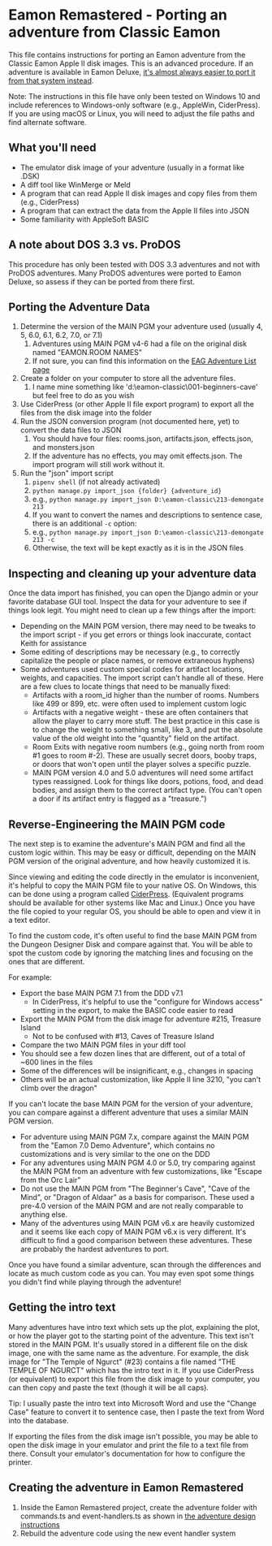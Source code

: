 # Eamon Remastered - Porting an adventure from Classic Eamon

This file contains instructions for porting an Eamon adventure from the Classic Eamon Apple II disk images. This is an advanced procedure. If an adventure is available in Eamon Deluxe, [it's almost always easier to port it from that system instead](PORTING-EDX-ADVENTURES.md).

Note: The instructions in this file have only been tested on Windows 10 and include references to Windows-only software (e.g., AppleWin, CiderPress). If you are using macOS or Linux, you will need to adjust the file paths and find alternate software.

## What you'll need

* The emulator disk image of your adventure (usually in a format like .DSK)
* A diff tool like WinMerge or Meld
* A program that can read Apple II disk images and copy files from them (e.g., CiderPress)
* A program that can extract the data from the Apple II files into JSON
* Some familiarity with AppleSoft BASIC

## A note about DOS 3.3 vs. ProDOS

This procedure has only been tested with DOS 3.3 adventures and not with ProDOS adventures. Many ProDOS adventures were ported to Eamon Deluxe, so assess if they can be ported from there first.

## Porting the Adventure Data

1. Determine the version of the MAIN PGM your adventure used (usually 4, 5, 6.0, 6.1, 6.2, 7.0, or 7.1)
    1. Adventures using MAIN PGM v4-6 had a file on the original disk named "EAMON.ROOM NAMES"
    1. If not sure, you can find this information on the [EAG Adventure List page](http://www.eamonag.org/lists/list-master.htm)
1. Create a folder on your computer to store all the adventure files.
    1. I name mine something like 'd:\eamon-classic\001-beginners-cave' but feel free to do as you wish
1. Use CiderPress (or other Apple II file export program) to export all the files from the disk image into the folder
1. Run the JSON conversion program (not documented here, yet) to convert the data files to JSON
    1. You should have four files: rooms.json, artifacts.json, effects.json, and monsters.json
    1. If the adventure has no effects, you may omit effects.json. The import program will still work without it.
1. Run the "json" import script
    1. `pipenv shell` (if not already activated)
    1. `python manage.py import_json {folder} {adventure_id}`
    1. e.g., `python manage.py import_json D:\eamon-classic\213-demongate 213`
    1. If you want to convert the names and descriptions to sentence case, there is an additional `-c` option:
    1. e.g., `python manage.py import_json D:\eamon-classic\213-demongate 213 -c`
    1. Otherwise, the text will be kept exactly as it is in the JSON files
    
## Inspecting and cleaning up your adventure data

Once the data import has finished, you can open the Django admin or your favorite database GUI tool. Inspect the data for your adventure to see if things look legit. You might need to clean up a few things after the import:

* Depending on the MAIN PGM version, there may need to be tweaks to the import script - if you get errors or things look inaccurate, contact Keith for assistance
* Some editing of descriptions may be necessary (e.g., to correctly capitalize the people or place names, or remove extraneous hyphens)
* Some adventures used custom special codes for artifact locations, weights, and capacities. The import script can't handle all of these. Here are a few clues to locate things that need to be manually fixed:
    * Artifacts with a room_id higher than the number of rooms. Numbers like 499 or 899, etc. were often used to implement custom logic
    * Artifacts with a negative weight - these are often containers that allow the player to carry more stuff. The best practice in this case is to change the weight to something small, like 3, and put the absolute value of the old weight into the "quantity" field on the artifact.
    * Room Exits with negative room numbers (e.g., going north from room #1 goes to room #-2). These are usually secret doors, booby traps, or doors that won't open until the player solves a specific puzzle.
    * MAIN PGM version 4.0 and 5.0 adventures will need some artifact types reassigned. Look for things like doors, potions, food, and dead bodies, and assign them to the correct artifact type. (You can't open a door if its artifact entry is flagged as a "treasure.")

## Reverse-Engineering the MAIN PGM code   

The next step is to examine the adventure's MAIN PGM and find all the custom logic within. This may be easy or difficult, depending on the MAIN PGM version of the original adventure, and how heavily customized it is.

Since viewing and editing the code directly in the emulator is inconvenient, it's helpful to copy the MAIN PGM file to your native OS. On Windows, this can be done using a program called [CiderPress](https://a2ciderpress.com/). (Equivalent programs should be available for other systems like Mac and Linux.) Once you have the file copied to your regular OS, you should be able to open and view it in a text editor.

To find the custom code, it's often useful to find the base MAIN PGM from the Dungeon Designer Disk and compare against that. You will be able to spot the custom code by ignoring the matching lines and focusing on the ones that are different.

For example:

* Export the base MAIN PGM 7.1 from the DDD v7.1
  * In CiderPress, it's helpful to use the "configure for Windows access" setting in the export, to make the BASIC code easier to read 
* Export the MAIN PGM from the disk image for adventure #215, Treasure Island
  * Not to be confused with #13, Caves of Treasure Island
* Compare the two MAIN PGM files in your diff tool
* You should see a few dozen lines that are different, out of a total of ~600 lines in the files
* Some of the differences will be insignificant, e.g., changes in spacing
* Others will be an actual customization, like Apple II line 3210, "you can't climb over the dragon"

If you can't locate the base MAIN PGM for the version of your adventure, you can compare against a different adventure that uses a similar MAIN PGM version.

* For adventure using MAIN PGM 7.x, compare against the MAIN PGM from the "Eamon 7.0 Demo Adventure", which contains no customizations and is very similar to the one on the DDD
* For any adventures using MAIN PGM 4.0 or 5.0, try comparing against the MAIN PGM from an adventure with few customizations, like "Escape from the Orc Lair"
* Do not use the MAIN PGM from "The Beginner's Cave", "Cave of the Mind", or "Dragon of Aldaar" as a basis for comparison. These used a pre-4.0 version of the MAIN PGM and are not really comparable to anything else.
* Many of the adventures using MAIN PGM v6.x are heavily customized and it seems like each copy of MAIN PGM v6.x is very different. It's difficult to find a good comparison between these adventures. These are probably the hardest adventures to port.

Once you have found a similar adventure, scan through the differences and locate as much custom code as you can. You may even spot some things you didn't find while playing through the adventure!

## Getting the intro text

Many adventures have intro text which sets up the plot, explaining the plot, or how the player got to the starting point of the adventure. This text isn't stored in the MAIN PGM. It's usually stored in a different file on the disk image, one with the same name as the adventure. For example, the disk image for "The Temple of Ngurct" (#23) contains a file named "THE TEMPLE OF NGURCT" which has the intro text in it. If you use CiderPress (or equivalent) to export this file from the disk image to your computer, you can then copy and paste the text (though it will be all caps).

Tip: I usually paste the intro text into Microsoft Word and use the "Change Case" feature to convert it to sentence case,
 then I paste the text from Word into the database. 

If exporting the files from the disk image isn't possible, you may be able to open the disk image in your emulator and print the file to a text file from there. Consult your emulator's documentation for how to configure the printer. 

## Creating the adventure in Eamon Remastered

1. Inside the Eamon Remastered project, create the adventure folder with commands.ts and event-handlers.ts as shown in [the adventure design instructions](ADVENTURE-DESIGN.md)
1. Rebuild the adventure code using the new event handler system
